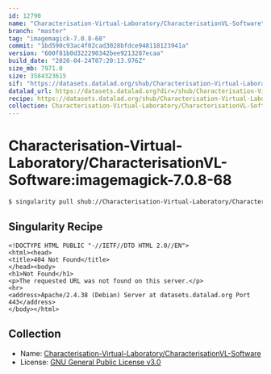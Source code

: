 ```yaml
---
id: 12790
name: "Characterisation-Virtual-Laboratory/CharacterisationVL-Software"
branch: "master"
tag: "imagemagick-7.0.8-68"
commit: "1bd590c93ac4f02cad3028bfdce948118123941a"
version: "600f81b0d322290342bee9213287ecaa"
build_date: "2020-04-24T07:20:13.976Z"
size_mb: 7971.0
size: 3584323615
sif: "https://datasets.datalad.org/shub/Characterisation-Virtual-Laboratory/CharacterisationVL-Software/imagemagick-7.0.8-68/2020-04-24-1bd590c9-600f81b0/600f81b0d322290342bee9213287ecaa.sif"
datalad_url: https://datasets.datalad.org?dir=/shub/Characterisation-Virtual-Laboratory/CharacterisationVL-Software/imagemagick-7.0.8-68/2020-04-24-1bd590c9-600f81b0/
recipe: https://datasets.datalad.org/shub/Characterisation-Virtual-Laboratory/CharacterisationVL-Software/imagemagick-7.0.8-68/2020-04-24-1bd590c9-600f81b0/Singularity
collection: Characterisation-Virtual-Laboratory/CharacterisationVL-Software
---
```


# Characterisation-Virtual-Laboratory/CharacterisationVL-Software:imagemagick-7.0.8-68

```bash
$ singularity pull shub://Characterisation-Virtual-Laboratory/CharacterisationVL-Software:imagemagick-7.0.8-68
```

## Singularity Recipe

```singularity
<!DOCTYPE HTML PUBLIC "-//IETF//DTD HTML 2.0//EN">
<html><head>
<title>404 Not Found</title>
</head><body>
<h1>Not Found</h1>
<p>The requested URL was not found on this server.</p>
<hr>
<address>Apache/2.4.38 (Debian) Server at datasets.datalad.org Port 443</address>
</body></html>
```

## Collection

 - Name: [Characterisation-Virtual-Laboratory/CharacterisationVL-Software](https://github.com/Characterisation-Virtual-Laboratory/CharacterisationVL-Software)
 - License: [GNU General Public License v3.0](https://api.github.com/licenses/gpl-3.0)

